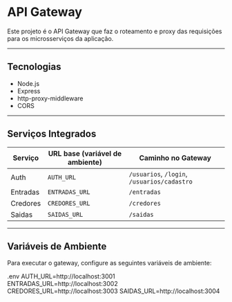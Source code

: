# API Gateway

Este projeto é o API Gateway que faz o roteamento e proxy das requisições para os microsserviços da aplicação.

---

## Tecnologias

- Node.js
- Express
- http-proxy-middleware
- CORS

---

## Serviços Integrados

| Serviço   | URL base (variável de ambiente)         | Caminho no Gateway  |
| --------- | --------------------------------------- | ------------------- |
| Auth      | `AUTH_URL`                             | `/usuarios`, `/login`, `/usuarios/cadastro` |
| Entradas  | `ENTRADAS_URL`                         | `/entradas`         |
| Credores  | `CREDORES_URL`                         | `/credores`         |
| Saidas    | `SAIDAS_URL`                          | `/saidas`           |

---

## Variáveis de Ambiente

Para executar o gateway, configure as seguintes variáveis de ambiente:

.env
AUTH_URL=http://localhost:3001
ENTRADAS_URL=http://localhost:3002
CREDORES_URL=http://localhost:3003
SAIDAS_URL=http://localhost:3004

